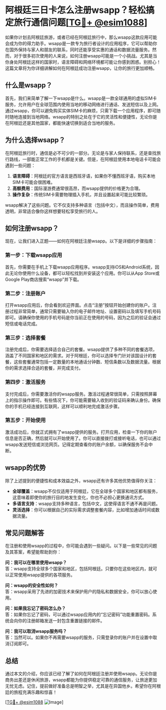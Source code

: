 # 阿根廷三日卡怎么注册wsapp？轻松搞定旅行通信问题[[TG💪+ @esim1088](https://t.me/s/esim1088)]

如果你计划去阿根廷旅游，或者已经在阿根廷旅行中，那么wsapp这款应用可能会成为你的得力助手。wsapp是一款专为旅行者设计的应用程序，它可以帮助你在国外保持与家人和朋友的联系，同时还能享受实惠的通话和数据流量服务。然而，对于很多初次使用的人来说，如何注册wsapp可能是一个小挑战。尤其是当你身处阿根廷这样的国家时，语言障碍和网络环境都可能让你感到困惑。别担心！这篇文章将为你详细讲解如何在阿根廷成功注册wsapp，让你的旅行更加顺畅。

## 什么是wsapp？

首先，我们来简单了解一下wsapp是什么。wsapp是一款全球通用的虚拟SIM卡服务，允许用户在全球范围内使用当地的移动网络进行通话、发送短信以及上网。通过wsapp，你可以避免购买实体SIM卡的麻烦，只需下载一个应用程序，即可随时随地连接到当地网络。wsapp的特别之处在于它的灵活性和便捷性，无论你是在阿根廷还是其他国家，都能快速切换到适合当地的服务。

## 为什么选择wsapp？

在阿根廷旅行时，通信是必不可少的一部分。无论是与家人保持联系，还是查找旅行路线，一部能正常工作的手机都是关键。但是，在阿根廷使用本地电话卡可能会遇到一些问题：

1. **语言障碍**：阿根廷的官方语言是西班牙语，如果你不懂西班牙语，购买本地SIM卡可能会很困难。
2. **高额费用**：国际漫游费通常很高昂，而wsapp提供的价格更为合理。
3. **操作复杂**：传统SIM卡需要物理插入手机，并且设置起来可能比较繁琐。

wsapp解决了这些问题。它不仅支持多种语言（包括中文），而且操作简单，费用透明，非常适合像你这样想要轻松享受旅行的人。

## 如何注册wsapp？

现在，让我们进入正题——如何在阿根廷注册wsapp。以下是详细的步骤指南：

### 第一步：下载wsapp应用

首先，你需要在手机上下载wsapp应用程序。wsapp支持iOS和Android系统，因此无论你使用什么设备，都可以轻松找到并安装这个应用。你可以从App Store或Google Play商店搜索“wsapp”并下载。

### 第二步：注册账户

打开wsapp应用后，你会看到欢迎界面。点击“注册”按钮开始创建你的账户。注册过程非常简单，通常只需要输入你的电子邮件地址、设置密码以及填写手机号码即可。请确保你使用的手机号码是你当前正在使用的号码，因为之后的验证会通过短信或电话完成。

### 第三步：选择套餐

注册完成后，你需要选择适合自己的套餐。wsapp提供了多种不同的套餐选项，涵盖了不同国家和地区的需求。对于阿根廷，你可以选择专门针对该国设计的套餐，这些套餐通常包括一定数量的本地通话分钟数、短信条数以及数据流量。根据你的需求选择合适的套餐，并完成支付。

### 第四步：激活服务

支付完成后，你需要激活你的wsapp服务。激活过程通常很简单，只需按照屏幕上的指示操作即可。有些情况下，你可能需要输入收到的验证码来确认身份。确保你的手机已经连接到互联网，这样可以顺利地完成激活步骤。

### 第五步：开始使用

激活成功后，你就正式拥有了wsapp提供的服务。打开应用，检查一下你的账户信息是否正确，然后就可以开始使用了。你可以直接拨打或接听电话，也可以通过wsapp发送短信或浏览网页。记得定期查看你的账户余额，以确保服务不会中断。

## wsapp的优势

除了上述提到的便捷性和成本效益之外，wsapp还有许多其他优势值得你关注：

- **全球覆盖**：wsapp不仅仅适用于阿根廷，它在全球多个国家和地区都有服务，这意味着即使你的旅行目的地发生变化，你也不必担心更换通讯方式。
- **多语言支持**：wsapp支持多种语言，包括中文，这使得语言不通不再是问题。
- **灵活选择**：你可以根据自己的实际需求调整套餐内容，比如增加通话时间或数据流量。

## 常见问题解答

在注册和使用wsapp的过程中，你可能会遇到一些疑问。以下是一些常见的问题及其答案，希望能帮助到你：

**问：我可以在哪里使用wsapp？**  
答：wsapp支持全球多个国家和地区，包括阿根廷。只要你在这些地区内，就可以正常使用wsapp提供的各项服务。

**问：wsapp的安全性如何？**  
答：wsapp采用了先进的加密技术来保护用户的隐私和数据安全，你可以放心使用。

**问：如果我忘记了密码怎么办？**  
答：如果你忘记了密码，可以通过wsapp应用内的“忘记密码”功能重置密码。系统会向你的注册邮箱发送一封包含重置链接的邮件。

**问：我可以取消wsapp服务吗？**  
答：当然可以。如果你不再需要wsapp的服务，只需登录你的账户并在设置中取消订阅即可。

## 总结

通过本文的介绍，你应该已经了解了如何在阿根廷注册并使用wsapp。无论你是商务出差还是休闲旅游，wsapp都能为你提供稳定可靠的通信服务，让旅途更加无忧无虑。记住，提前做好准备总是明智之举，尤其是在异国他乡。希望你在阿根廷的旅程充满乐趣和惊喜！

[[TG💪+ @esim1088](https://t.me/s/esim1088) ![Image](https://i.postimg.cc/4NQfJmqS/Snipaste-2025-05-13-00-14-12.png)]